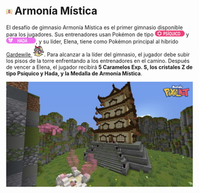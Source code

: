 # ![Medalla Armonía Mística](../images/gimnasios/gym_1.png) Armonía Mística

El desafío de gimnasio Armonía Mística es el primer gimnasio disponible para los jugadores. Sus entrenadores usan Pokémon de tipo ![Psíquico](../images/pokemon/tipos/tipo_psiquico.png) y ![Hada](../images/pokemon/tipos/tipo_hada.png), y su líder, Elena, tiene como Pokémon principal al híbrido [Gardewile ![Gardewile](../images/pokemon/temporada-1/Gardewile-sprite.png)](../pokemon/temporada-1/hibrido-gardewile.md). Para alcanzar a la líder del gimnasio, el jugador debe subir los pisos de la torre enfrentando a los entrenadores en el camino. Después de vencer a Elena, el jugador recibirá **5 Caramelos Exp. S, los cristales Z de tipo Psíquico y Hada, y la Medalla de Armonía Mística**.

<div style="text-align: center">
<img src="../images/gimnasios/MPN-gymEscarlata-1.png"
alt="Armonía Mística">
</div>
